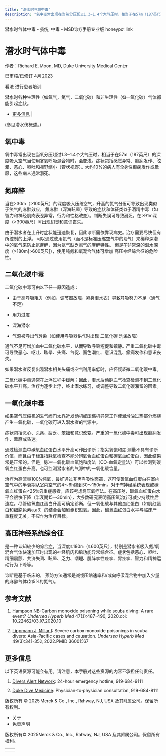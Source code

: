```yaml
---
title: "潜水时气体中毒"
description: "氧中毒常出现在当氧分压超过1.3~1.4个大气压时，相当于在57m（187英尺）的深度吸入空气当使用富氧呼吸混合物时，会变浅。症状包括感觉异常、癫痫发作、眩晕、恶心、呕吐和视野缩小（管状视野）。大约10%的病人有全身性癫痫发作或晕厥，这些病人通常溺死。"
---
```


﻿潜水时气体中毒 \- 损伤; 中毒 \- MSD诊疗手册专业版 honeypot link

# 潜水时气体中毒

作者：Richard E. Moon, MD, Duke University Medical Center

已审核/已修订 4月 2023

看法 进行患者培训

潜水时各种生理性（如氧气，氮气，二氧化碳）和非生理性（如一氧化碳）气体都能引起症状。

- [更多信息](#更多信息_v54074230_zh) \|

(参见潜水伤概述。）

## 氧中毒

氧中毒常出现在当氧分压超过1.3~1.4个大气压时，相当于在57m（187英尺）的深度吸入空气当使用富氧呼吸混合物时，会变浅。症状包括感觉异常、癫痫发作、眩晕、恶心、呕吐和视野缩小（管状视野）。大约10%的病人有全身性癫痫发作或晕厥，这些病人通常溺死。

## 氮麻醉

当在>30m（>100英尺）的深度吸入压缩空气，升高的氮气分压可导致出现类似于笑气的麻醉效应。 氮麻醉（深海眩晕）导致的症状和体征类似于酒精中毒（如智力和神经肌肉表现异常，行为和性格改变）。判断失误可导致溺死。在>91m深度（>300英尺）可出现幻觉和意识丧失。

由于潜水者在上升时症状能迅速恢复，因此诊断需依靠现病史。治疗需要尽快但有所控制的上浮。 可以通过使用氦气（而不是标准压缩空气中的氮气）来稀释深潜中的氧气来防止氮麻醉，因为氦气缺乏氮气的麻醉特性。 但是在非常深的潜水深度（>180m\[>600英尺\]），使用纯氦和氧混合气体可增加 高压神经综合征的危险性。

## 二氧化碳中毒

二氧化碳中毒可由以下任一原因造成：

- 由于高呼吸阻力（例如，调节器故障、紧身潜水衣）导致呼吸努力不足（通气不足）

- 用力过度

- 深海潜水

- 气源被呼出气污染（如使用呼吸器供气时出现 二氧化碳 洗涤故障）


通气不足可增加血中二氧化碳水平，从而导致呼吸短促和镇静。严重二氧化碳中毒可导致恶心、呕吐、眩晕、头痛、气促、面色潮红、意识混乱、癫痫发作和意识丧失。

如果潜水者反复出现潜水相关头痛或空气利用率低时，应怀疑轻微二氧化碳中毒。

二氧化碳中毒通常在上浮过程中缓解；因此，潜水后动脉血气检查检测不到二氧化碳水平升高。治疗为逐步上浮，终止潜水练习，或调整导致二氧化碳潴留的因素。

## 一氧化碳中毒

如果空气压缩机的进气阀门太靠近发动机或压缩机异常工作使润滑油过热部分燃烧产生一氧化碳，一氧化碳可进入潜水者的气源中。

症状包括恶心、头痛、疲乏、笨拙和意识改变。严重的一氧化碳中毒可出现癫痫发作、晕厥或昏迷。

通过检测血中碳氧血红蛋白水平升高可作出诊断；指尖氧饱和度 测量不具有诊断价值，而且由于标准指脉氧检查不能分辨氧合血红蛋白和碳氧血红蛋白，因此结果常是正常的。但是，脉冲一氧化碳血氧饱和度法（CO-血氧定量法）可以检测到碳氧血红蛋白升高。也可监测潜水者的气源中的一氧化碳含量。

治疗为高流量100%纯氧，最好通过非再呼吸性面罩，这可使碳氧血红蛋白在室内空气中的半衰期从室内空气的4～6h降到30～150min。对于有神经系统表现或碳氧血红蛋白≥25％的重症患者，应该考虑高压氧疗法。在高压舱，碳氧血红蛋白水平会很快下降（半衰期15～30min），大多数研究表明高压氧治疗可减少持续性后遗症。尽管碳氧血红蛋白升高可确定诊断，但一氧化碳与其他血红蛋白（如肌红蛋白和细胞色素a,a3）的结合会加剧组织缺氧。因此，碳氧血红蛋白水平与临床严重程度无关，不应作为治疗目标。

## 高压神经系统综合征

是一种认知较少的综合症，当深度≥180m（≥600英尺），特别是潜水者吸入氦/氧混合气体快速加压时出现的神经肌肉和脑功能异常综合征。症状包括恶心、呕吐、精细震颤、共济失调、眩晕、乏力、嗜睡、肌阵挛性痉挛、胃痉挛、智力和精神运动行为下降等。

诊断是基于临床的。 预防方法通常是减慢压缩速率和/或向呼吸混合物中加入少量的麻醉气体(如5%的氮气)。

## 参考文献

1. [Hampson NB](https://pubmed.ncbi.nlm.nih.gov/32931677/): Carbon monoxide poisoning while scuba diving: A rare event? _Undersea Hyperb Med_ 47(3):487-490, 2020.doi: 10.22462/03.07.2020.10

2. [Lippmann J, Millar I](https://pubmed.ncbi.nlm.nih.gov/36001567/): Severe carbon monoxide poisonings in scuba divers: Asia-Pacific cases and causation. _Undersea Hyperb Med_ 49(3):341-353, 2022.PMID 36001567


## 更多信息

以下英语资源可能会有用。请注意，本手册对这些资源的内容不承担任何责任。

1. [Divers Alert Network](http://www.diversalertnetwork.org/): 24-hour emergency hotline, 919-684-9111

2. [Duke Dive Medicine](https://anesthesiology.duke.edu/hyperbaric-center/medicine): Physician-to-physician consultation, 919-684-8111




版权所有 © 2025
Merck & Co., Inc., Rahway, NJ, USA 及其附属公司。保留所有权利。

- 关于
- 免责声明

版权所有© 2025Merck & Co., Inc., Rahway, NJ, USA 及其附属公司。保留所有权利。

|     |     |
| --- | --- |
|  |  |